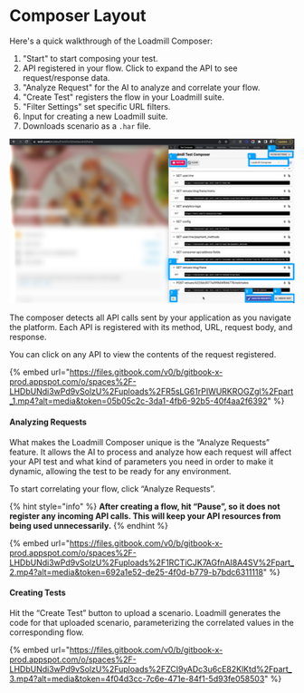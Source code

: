 # Composer Layout

Here's a quick walkthrough of the Loadmill Composer:

1. "Start" to start composing your test.
2. API registered in your flow. Click to expand the API to see request/response data.
3. "Analyze Request" for the AI to analyze and correlate your flow.
4. "Create Test" registers the flow in your Loadmill suite.
5. "Filter Settings" set specific URL filters.
6. Input for creating a new Loadmill suite.
7. Downloads scenario as a `.har` file.

![](../.gitbook/assets/image.png)

The composer detects all API calls sent by your application as you navigate the platform. Each API is registered with its method, URL, request body, and response.

You can click on any API to view the contents of the request registered.

{% embed url="https://files.gitbook.com/v0/b/gitbook-x-prod.appspot.com/o/spaces%2F-LHDbUNdi3wPd9vSolzU%2Fuploads%2FR5sLG61rPIWURKROGZgl%2Fpart_1.mp4?alt=media&token=05b05c2c-3da1-4fb6-92b5-40f4aa2f6392" %}

#### Analyzing Requests

What makes the Loadmill Composer unique is the “Analyze Requests” feature. It allows the AI to process and analyze how each request will affect your API test and what kind of parameters you need in order to make it dynamic, allowing the test to be ready for any environment.

To start correlating your flow, click “Analyze Requests”.

{% hint style="info" %}
**After creating a flow, hit “Pause”, so it does not register any incoming API calls. This will keep your API resources from being used unnecessarily.**
{% endhint %}

{% embed url="https://files.gitbook.com/v0/b/gitbook-x-prod.appspot.com/o/spaces%2F-LHDbUNdi3wPd9vSolzU%2Fuploads%2F1RCTiCJK7AGfnAI8A4SV%2Fpart_2.mp4?alt=media&token=692a1e52-de25-4f0d-b779-b7bdc6311118" %}

#### Creating Tests

Hit the “Create Test” button to upload a scenario. Loadmill generates the code for that uploaded scenario, parameterizing the correlated values in the corresponding flow.

{% embed url="https://files.gitbook.com/v0/b/gitbook-x-prod.appspot.com/o/spaces%2F-LHDbUNdi3wPd9vSolzU%2Fuploads%2FZCI9yADc3u6cE82KlKtd%2Fpart_3.mp4?alt=media&token=4f04d3cc-7c6e-471e-84f1-5d93fe058503" %}
